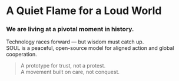 
# A Quiet Flame for a Loud World

### We are living at a pivotal moment in history.

Technology races forward — but wisdom must catch up.  
SOUL is a peaceful, open-source model for aligned action and global cooperation.

> A prototype for trust, not a protest.  
> A movement built on care, not conquest.
